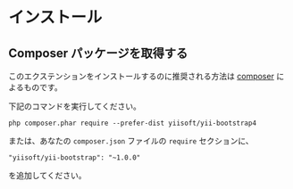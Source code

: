 インストール
============

## Composer パッケージを取得する

このエクステンションをインストールするのに推奨される方法は [composer](http://getcomposer.org/download/) によるものです。

下記のコマンドを実行してください。

```
php composer.phar require --prefer-dist yiisoft/yii-bootstrap4
```

または、あなたの `composer.json` ファイルの `require` セクションに、
```
"yiisoft/yii-bootstrap": "~1.0.0"
```

を追加してください。
